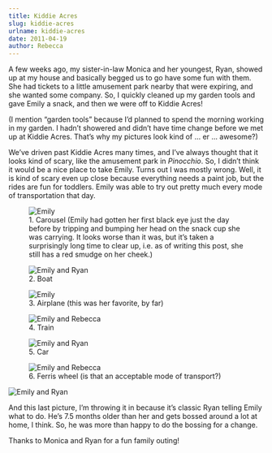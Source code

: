 ```yaml
---
title: Kiddie Acres
slug: kiddie-acres
urlname: kiddie-acres
date: 2011-04-19
author: Rebecca
---
```

A few weeks ago, my sister-in-law Monica and her youngest, Ryan, showed up at my
house and basically begged us to go have some fun with them. She had tickets to
a little amusement park nearby that were expiring, and she wanted some company.
So, I quickly cleaned up my garden tools and gave Emily a snack, and then we
were off to Kiddie Acres!

(I mention &ldquo;garden tools&rdquo; because I&#x02bc;d planned to spend the
morning working in my garden. I hadn&#x02bc;t showered and didn&#x02bc;t have
time change before we met up at Kiddie Acres. That&#x02bc;s why my pictures look
kind of &hellip; er &hellip; awesome?)

We&#x02bc;ve driven past Kiddie Acres many times, and I&#x02bc;ve always thought
that it looks kind of scary, like the amusement park in _Pinocchio_. So, I
didn&#x02bc;t think it would be a nice place to take Emily. Turns out I was
mostly wrong. Well, it is kind of scary even up close because everything needs a
paint job, but the rides are fun for toddlers. Emily was able to try out pretty
much every mode of transportation that day.

<figure class="figure">
	<img src="{static}/images/2011-03-31-kiddie-acres-01.jpg" alt="Emily" class="figure-img img-fluid rounded">
	<figcaption class="figure-caption">
		1. Carousel (Emily had gotten her first black eye just the day before by
		tripping and bumping her head on the snack cup she was carrying. It
		looks worse than it was, but it&#x02bc;s taken a surprisingly long time
		to clear up, i.e. as of writing this post, she still has a red smudge on
		her cheek.)
	</figcaption>
</figure>

<figure class="figure">
	<img src="{static}/images/2011-03-31-kiddie-acres-02.jpg" alt="Emily and Ryan" class="figure-img img-fluid rounded">
	<figcaption class="figure-caption">2. Boat</figcaption>
</figure>

<figure class="figure">
	<img src="{static}/images/2011-03-31-kiddie-acres-03.jpg" alt="Emily" class="figure-img img-fluid rounded">
	<figcaption class="figure-caption">3. Airplane (this was her favorite, by far)</figcaption>
</figure>

<figure class="figure">
	<img src="{static}/images/2011-03-31-kiddie-acres-04.jpg" alt="Emily and Rebecca" class="figure-img img-fluid rounded">
	<figcaption class="figure-caption">4. Train</figcaption>
</figure>

<figure class="figure">
	<img src="{static}/images/2011-03-31-kiddie-acres-05.jpg" alt="Emily and Ryan" class="figure-img img-fluid rounded">
	<figcaption class="figure-caption">5. Car</figcaption>
</figure>

<figure class="figure">
	<img src="{static}/images/2011-03-31-kiddie-acres-06.jpg" alt="Emily and Rebecca" class="figure-img img-fluid rounded">
	<figcaption class="figure-caption">6. Ferris wheel (is that an acceptable mode of transport?)</figcaption>
</figure>

<img src="{static}/images/2011-03-31-kiddie-acres-07.jpg" alt="Emily and Ryan" class="img-fluid rounded">

And this last picture, I&#x02bc;m throwing it in because it&#x02bc;s classic
Ryan telling Emily what to do. He&#x02bc;s 7.5 months older than her and gets
bossed around a lot at home, I think. So, he was more than happy to do the
bossing for a change.

Thanks to Monica and Ryan for a fun family outing!
